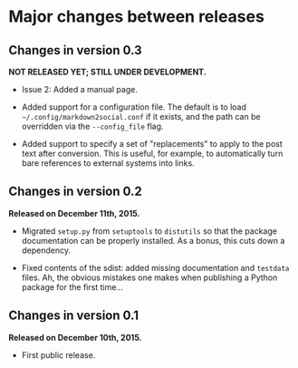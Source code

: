 Major changes between releases
==============================


Changes in version 0.3
----------------------

**NOT RELEASED YET; STILL UNDER DEVELOPMENT.**

* Issue 2: Added a manual page.

* Added support for a configuration file.  The default is to load
  `~/.config/markdown2social.conf` if it exists, and the path can be
  overridden via the `--config_file` flag.

* Added support to specify a set of "replacements" to apply to the post
  text after conversion.  This is useful, for example, to automatically
  turn bare references to external systems into links.


Changes in version 0.2
----------------------

**Released on December 11th, 2015.**

* Migrated `setup.py` from `setuptools` to `distutils` so that the package
  documentation can be properly installed.  As a bonus, this cuts down a
  dependency.

* Fixed contents of the sdist: added missing documentation and `testdata`
  files.  Ah, the obvious mistakes one makes when publishing a Python
  package for the first time...


Changes in version 0.1
----------------------

**Released on December 10th, 2015.**

* First public release.
